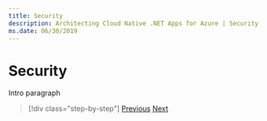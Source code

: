 ```yaml
---
title: Security
description: Architecting Cloud Native .NET Apps for Azure | Security
ms.date: 06/30/2019
---
```

# Security

Intro paragraph



>[!div class="step-by-step"]
>[Previous](../index.md)
>[Next](../index.md)
